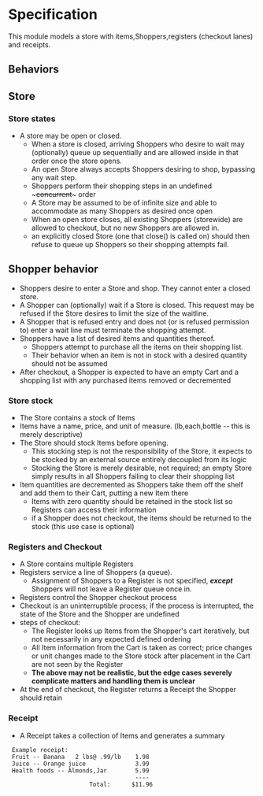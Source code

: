 # Specification
This module models a store with items,Shoppers,registers (checkout lanes) and receipts.

## Behaviors

## Store
### Store states
* A store may be open or closed.
   * When a store is closed, arriving Shoppers who desire to wait may (optionally) queue up sequentially and are allowed inside in that order once the store opens. 
   * An open Store always accepts Shoppers desiring to shop, bypassing any wait step.
   * Shoppers perform their shopping steps in an undefined ~~~concurrent~~~ order
   * A Store may be assumed to be of infinite size and able to accommodate as many Shoppers as desired once open
   * When an open store closes, all existing Shoppers (storewide) are allowed to checkout, but no new Shoppers are allowed in.
   * an explicitly closed Store (one that close() is called on) should then refuse to queue up Shoppers so their shopping attempts fail.
    
## Shopper behavior
* Shoppers desire to enter a Store and shop.  They cannot enter a closed store.
* A Shopper can (optionally) wait if a Store is closed. This request may be refused if the Store desires to limit the size of the waitline.
* A Shopper that is refused entry and does not (or is refused permission to) enter a wait line must terminate the shopping attempt.
* Shoppers have a list of desired items and quantities thereof.
   * Shoppers attempt to purchase all the items on their shopping list.
   * Their behavior when an item is not in stock with a desired quantity should not be assumed 
* After checkout, a Shopper is expected to have an empty Cart and a shopping list with any purchased items removed or decremented


### Store stock
* The Store contains a stock of Items
* Items have a name, price, and unit of measure. (lb,each,bottle -- this is merely descriptive)
* The Store should stock Items before opening.
     * This stocking step is not the responsibility of the Store, it expects to be stocked by an external source entirely decoupled from its logic
     * Stocking the Store is merely desirable, not required; an empty Store simply results in all Shoppers failing to clear their shopping list
* Item quantities are decremented as Shoppers take them off the shelf and add them to their Cart, putting a new Item there
    * Items with zero quantity should be retained in the stock list so Registers can access their information
    * if a Shopper does not checkout, the items should be returned to the stock (this use case is optional)

### Registers and Checkout
* A Store contains multiple Registers
* Registers service a line of Shoppers (a queue).
   * Assignment of Shoppers to a Register is not specified, ***except*** Shoppers will not leave a Register queue once in.
* Registers control the Shopper checkout process
* Checkout is an uninterruptible process; if the process is interrupted, the state of the Store and the Shopper are undefined
* steps of checkout:
    * The Register looks up Items from the Shopper's cart iteratively, but not necessarily in any expected defined ordering
    * All Item information from the Cart is taken as correct; price changes or unit changes made to the Store stock after placement in the Cart are not seen by the Register
    * __The above may not be realistic, but the edge cases severely complicate matters and handling them is unclear__
* At the end of checkout, the Register returns a Receipt the Shopper should retain

### Receipt
* A Receipt takes a collection of Items and generates a summary

```
 Example receipt:
 Fruit -- Banana   2 lbs@ .99/lb    1.98
 Juice -- Orange juice              3.99
 Health foods -- Almonds,Jar        5.99
                                    ----
                       Total:      $11.96 
  ```

